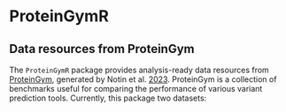 # ProteinGymR

## Data resources from ProteinGym

The `ProteinGymR` package provides analysis-ready data resources from [ProteinGym](ProteinGym.org), generated by Notin et al. [2023](https://www.ncbi.nlm.nih.gov/pmc/articles/PMC10723403/). ProteinGym is a collection of benchmarks useful for comparing the performance of various variant prediction tools. Currently, this package two datasets:
